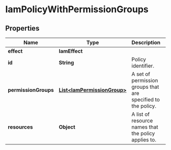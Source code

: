 

# IamPolicyWithPermissionGroups


## Properties

| Name | Type | Description | Notes |
|------------ | ------------- | ------------- | -------------|
|**effect** | **IamEffect** |  |  |
|**id** | **String** | Policy identifier. |  [readonly] |
|**permissionGroups** | [**List&lt;IamPermissionGroup&gt;**](IamPermissionGroup.md) | A set of permission groups that are specified to the policy. |  |
|**resources** | **Object** | A list of resource names that the policy applies to. |  |



